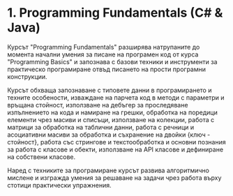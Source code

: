 # 1. Programming Fundamentals (C# & Java)

Курсът "Programming Fundamentals" разширява натрупаните до момента начални умения за писане на програмен код от курса "Programming Basics" и запознава с базови техники и инструменти за практическо програмиране отвъд писането на прости програмни конструкции.

Курсът обхваща запознаване с типовете данни в програмирането и техните особености, изваждане на парчета код в методи с параметри и връщана стойност, използване на дебъгер за проследяване изпълнението на кода и намиране на грешки, обработка на поредици елементи чрез масиви и списъци, използване на колекции, работа с матрици за обработка на таблични данни, работа с речници и асоциативни масиви за обработка и съхранение на двойки {ключ - стойност}, работа със стрингове и текстообработка и основни познания за работа с класове и обекти, използване на API класове и дефиниране на собствени класове.

Наред с техниките за програмиране курсът развива алгоритмично мислене и изгражда умения за решаване на задачи чрез работа върху стотици практически упражнения.
